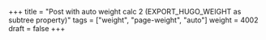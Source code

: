 +++
title = "Post with auto weight calc 2 (EXPORT_HUGO_WEIGHT as subtree property)"
tags = ["weight", "page-weight", "auto"]
weight = 4002
draft = false
+++
